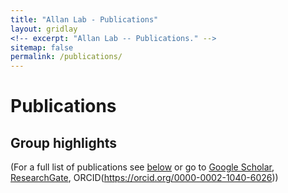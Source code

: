 ```yaml
---
title: "Allan Lab - Publications"
layout: gridlay
<!-- excerpt: "Allan Lab -- Publications." -->
sitemap: false
permalink: /publications/
---
```



# Publications

## Group highlights

(For a full list of publications see [below](#full-list-of-publications) or go to [Google Scholar](https://scholar.google.com/citations?user=JqwKipIAAAAJ&hl=en), 
[ResearchGate](https://www.researcherid.com/rid/D-7763-2012), ORCID(https://orcid.org/0000-0002-1040-6026))

